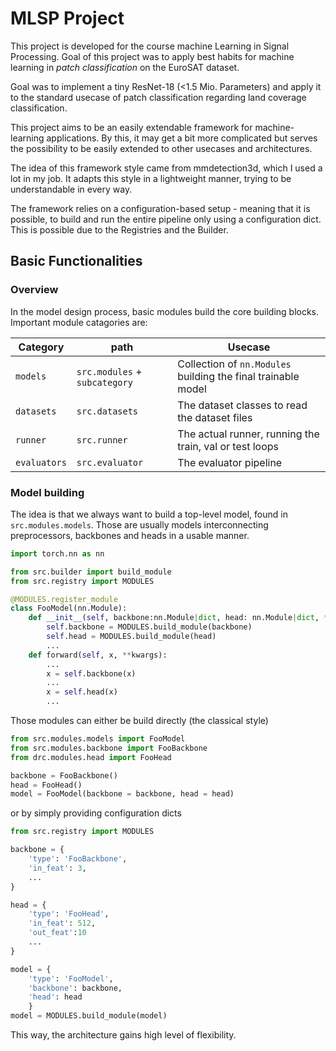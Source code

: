 # MLSP Project
This project is developed for the course machine Learning in Signal Processing. Goal of this project was to apply best habits for machine learning in *patch classification* on the EuroSAT dataset.

Goal was to implement a tiny ResNet-18 (<1.5 Mio. Parameters) and apply it to the standard usecase of patch classification regarding land coverage classification.

This project aims to be an easily extendable framework for machine-learning applications. By this, it may get a bit more complicated but serves the possibility to be easily extended to other usecases and architectures.

The idea of this framework style came from mmdetection3d, which I used a lot in my job. It adapts this style in a lightweight manner, trying to be understandable in every way. 

The framework relies on a configuration-based setup - meaning that it is possible, to build and run the entire pipeline only using a configuration dict. This is possible due to the Registries and the Builder.


## Basic Functionalities

### Overview
In the model design process, basic modules build the core building blocks. Important module catagories are: 

|Category|path|Usecase|
|---|---|---|
|`models` | `src.modules` + `subcategory`| Collection of `nn.Modules` building the final trainable model |
|`datasets` | `src.datasets` | The dataset classes to read the dataset files |
|`runner` | `src.runner` | The actual runner, running the train, val or test loops |
|`evaluators` | `src.evaluator` | The evaluator pipeline


### Model building

The idea is that we always want to build a top-level model, found in `src.modules.models`. Those are usually models interconnecting preprocessors, backbones and heads in a usable manner.

```python
import torch.nn as nn

from src.builder import build_module
from src.registry import MODULES

@MODULES.register_module
class FooModel(nn.Module):
    def __init__(self, backbone:nn.Module|dict, head: nn.Module|dict, **kwargs):
        self.backbone = MODULES.build_module(backbone)
        self.head = MODULES.build_module(head)
        ...
    def forward(self, x, **kwargs):
        ...
        x = self.backbone(x)
        ...
        x = self.head(x)
        ...
```

Those modules can either be build directly (the classical style)
```python
from src.modules.models import FooModel
from src.modules.backbone import FooBackbone
from drc.modules.head import FooHead

backbone = FooBackbone()
head = FooHead()
model = FooModel(backbone = backbone, head = head)
```

or by simply providing configuration dicts

```python
from src.registry import MODULES

backbone = {
    'type': 'FooBackbone',
    'in_feat': 3,
    ...
}

head = {
    'type': 'FooHead',
    'in_feat': 512,
    'out_feat':10
    ...
}

model = {
    'type': 'FooModel', 
    'backbone': backbone, 
    'head': head
    }
model = MODULES.build_module(model)
```

This way, the architecture gains high level of flexibility. 















